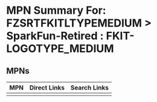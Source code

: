 



# MPN Summary For: FZSRTFKITLTYPEMEDIUM > SparkFun-Retired : FKIT-LOGOTYPE_MEDIUM

## MPNs
  

|MPN|Direct Links|Search Links|
| :--- | :--- | :--- |
||||

